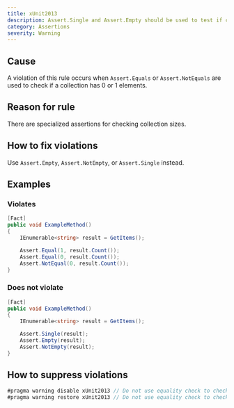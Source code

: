 ```yaml
---
title: xUnit2013
description: Assert.Single and Assert.Empty should be used to test if collections contain a single element or are empty.
category: Assertions
severity: Warning
---
```


## Cause

A violation of this rule occurs when `Assert.Equals` or `Assert.NotEquals` are used to check if a collection has 0 or 1 elements.

## Reason for rule

There are specialized assertions for checking collection sizes.

## How to fix violations

Use `Assert.Empty`, `Assert.NotEmpty`, or `Assert.Single` instead.

## Examples

### Violates

```csharp
[Fact]
public void ExampleMethod()
{
    IEnumerable<string> result = GetItems();

    Assert.Equal(1, result.Count());
    Assert.Equal(0, result.Count());
    Assert.NotEqual(0, result.Count());
}
```

### Does not violate

```csharp
[Fact]
public void ExampleMethod()
{
    IEnumerable<string> result = GetItems();

    Assert.Single(result);
    Assert.Empty(result);
    Assert.NotEmpty(result);
}
```

## How to suppress violations

```csharp
#pragma warning disable xUnit2013 // Do not use equality check to check for collection size.
#pragma warning restore xUnit2013 // Do not use equality check to check for collection size.
```
